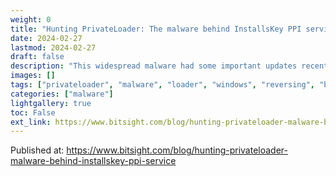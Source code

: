 ```yaml
---
weight: 0
title: "Hunting PrivateLoader: The malware behind InstallsKey PPI service"
date: 2024-02-27
lastmod: 2024-02-27
draft: false
description: "This widespread malware had some important updates recently and has been infecting 5000 systems daily."
images: []
tags: ["privateloader", "malware", "loader", "windows", "reversing", "bitsight"]
categories: ["malware"]
lightgallery: true
toc: False
ext_link: https://www.bitsight.com/blog/hunting-privateloader-malware-behind-installskey-ppi-service
---
```


Published at: https://www.bitsight.com/blog/hunting-privateloader-malware-behind-installskey-ppi-service